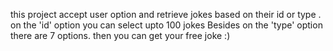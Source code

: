 this project accept user option and retrieve jokes based on their id or type .  on the 'id' option you can select upto 100 jokes Besides on the 'type' option there are 7 options. then you can get your free joke :)

